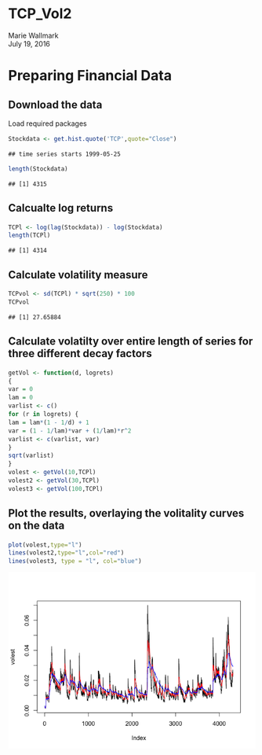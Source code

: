 # TCP_Vol2
Marie Wallmark  
July 19, 2016  

# Preparing Financial Data
## Download the data
Load required packages


```r
Stockdata <- get.hist.quote('TCP',quote="Close")
```

```
## time series starts 1999-05-25
```

```r
length(Stockdata)
```

```
## [1] 4315
```
## Calcualte log returns

```r
TCPl <- log(lag(Stockdata)) - log(Stockdata)
length(TCPl)
```

```
## [1] 4314
```
## Calculate volatility measure

```r
TCPvol <- sd(TCPl) * sqrt(250) * 100
TCPvol
```

```
## [1] 27.65884
```
## Calculate volatilty over entire length of series for three different decay factors

```r
getVol <- function(d, logrets)
{
var = 0
lam = 0
varlist <- c()
for (r in logrets) {
lam = lam*(1 - 1/d) + 1
var = (1 - 1/lam)*var + (1/lam)*r^2
varlist <- c(varlist, var)
}
sqrt(varlist)
}
volest <- getVol(10,TCPl)
volest2 <- getVol(30,TCPl)
volest3 <- getVol(100,TCPl)
```
## Plot the results, overlaying the volitality curves on the data

```r
plot(volest,type="l")
lines(volest2,type="l",col="red")
lines(volest3, type = "l", col="blue")
```

![](TCP_Vol2_files/figure-html/unnamed-chunk-6-1.png)<!-- -->

